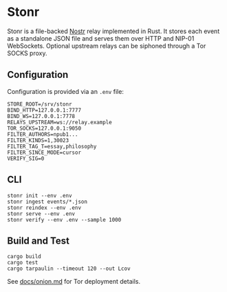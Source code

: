 # Stonr

Stonr is a file-backed [Nostr](https://github.com/nostr-protocol/nostr) relay implemented in Rust. It stores each event as a standalone JSON file and serves them over HTTP and NIP-01 WebSockets. Optional upstream relays can be siphoned through a Tor SOCKS proxy.

## Configuration

Configuration is provided via an `.env` file:

```
STORE_ROOT=/srv/stonr
BIND_HTTP=127.0.0.1:7777
BIND_WS=127.0.0.1:7778
RELAYS_UPSTREAM=ws://relay.example
TOR_SOCKS=127.0.0.1:9050
FILTER_AUTHORS=npub1...
FILTER_KINDS=1,30023
FILTER_TAG_T=essay,philosophy
FILTER_SINCE_MODE=cursor
VERIFY_SIG=0
```

## CLI

```
stonr init --env .env
stonr ingest events/*.json
stonr reindex --env .env
stonr serve --env .env
stonr verify --env .env --sample 1000
```

## Build and Test

```
cargo build
cargo test
cargo tarpaulin --timeout 120 --out Lcov
```

See [docs/onion.md](docs/onion.md) for Tor deployment details.
